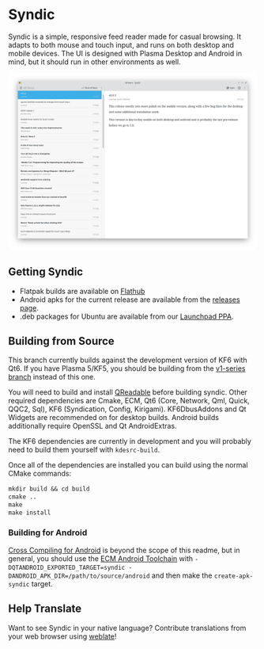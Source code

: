 # Syndic
Syndic is a simple, responsive feed reader made for casual browsing. It adapts to both mouse and touch input, and runs on both desktop and mobile devices. The UI is designed with Plasma Desktop and Android in mind, but it should run in other environments as well.

![Screenshot](doc/screenshots/syndic-mid.png?raw=true)

## Getting Syndic

- Flatpak builds are available on [Flathub](https://flathub.org/apps/details/com.rocksandpaper.syndic)
- Android apks for the current release are available from the [releases page](https://github.com/cscarney/syndic/releases).
- .deb packages for Ubuntu are available from our [Launchpad PPA](https://launchpad.net/~cscarney/+archive/ubuntu/syndic).

## Building from Source

This branch currently builds against the development version of KF6 with Qt6. If you have Plasma 5/KF5, you should be building from the [v1-series branch](https://github.com/cscarney/syndic/tree/v1-series) instead of this one.

You will need to build and install [QReadable](https://invent.kde.org/ccarney/qreadable) before building syndic. Other required dependencies are Cmake, ECM, Qt6 (Core, Network, Qml, Quick, QQC2, Sql), KF6 (Syndication, Config, Kirigami). KF6DbusAddons and Qt Widgets are recommended on for desktop builds. Android builds additionally require OpenSSL and Qt AndroidExtras.

The KF6 dependencies are currently in development and you will probably need to build them yourself with `kdesrc-build`.

Once all of the dependencies are installed you can build using the normal CMake commands:

    mkdir build && cd build
    cmake ..
    make
    make install

### Building for Android

[Cross Compiling for Android](https://cmake.org/cmake/help/latest/manual/cmake-toolchains.7.html#cross-compiling-for-android) is beyond the scope of this readme, but in general, you should use the [ECM Android Toolchain](https://api.kde.org/ecm/toolchain/Android.html) with `-DQTANDROID_EXPORTED_TARGET=syndic -DANDROID_APK_DIR=/path/to/source/android` and then make the `create-apk-syndic` target. 

## Help Translate
Want to see Syndic in your native language? Contribute translations from your web browser using [weblate](https://hosted.weblate.org/projects/syndic/app/)!
